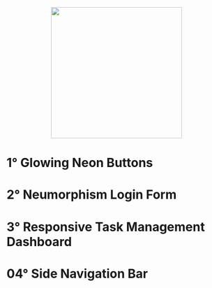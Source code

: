 <div align="center">
  <img src="https://user-images.githubusercontent.com/67304453/147499611-0facc17f-37d0-4d92-8531-93008967ce11.png" width="300" >
</div>

<h1>1° Glowing Neon Buttons</h1>

<h1>2° Neumorphism Login Form</h1>

<h1>3° Responsive Task Management Dashboard</h1>

<h1>04° Side Navigation Bar</h1>

